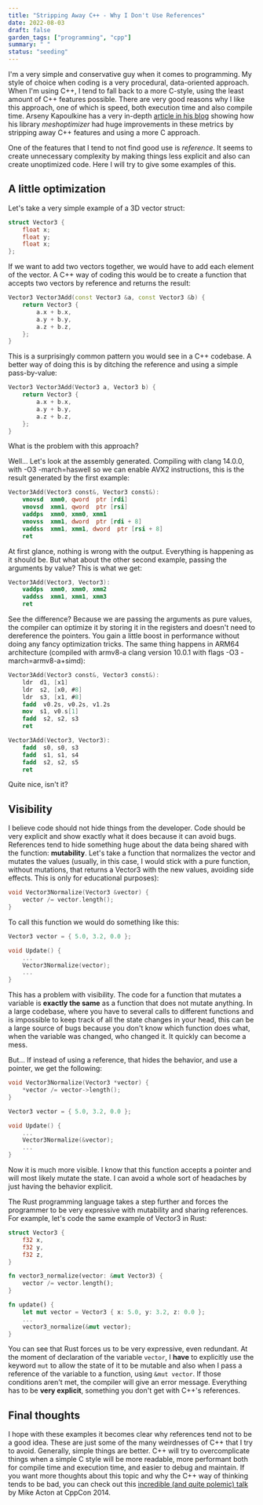 ```yaml
---
title: "Stripping Away C++ - Why I Don't Use References"
date: 2022-08-03
draft: false
garden_tags: ["programming", "cpp"]
summary: " "
status: "seeding"
---
```


I'm a very simple and conservative guy when it comes to programming. My style of choice when coding is a very procedural, data-oriented approach. When I'm using C++, I tend to fall back to a more C-style, using the least amount of C++ features possible. There are very good reasons why I like this approach, one of which is speed, both execution time and also compile time. Arseny Kapoulkine has a very in-depth [article in his blog](https://zeux.io/2019/01/17/is-c-fast/) showing how his library _meshoptimizer_ had huge improvements in these metrics by stripping away C++ features and using a more C approach.

One of the features that I tend to not find good use is _reference_. It seems to create unnecessary complexity by making things less explicit and also can create unoptimized code. Here I will try to give some examples of this.

## A little optimization

Let's take a very simple example of a 3D vector struct:
```c++
struct Vector3 {
	float x;
	float y;
	float x;
};
```

If we want to add two vectors together, we would have to add each element of the vector. A C++ way of coding this would be to create a function that accepts two vectors by reference and returns the result:
```c++
Vector3 Vector3Add(const Vector3 &a, const Vector3 &b) {
	return Vector3 {
		a.x + b.x,
		a.y + b.y,
		a.z + b.z,
	};
}
```
This is a surprisingly common pattern you would see in a C++ codebase. A better way of doing this is by ditching the reference and using a simple pass-by-value:
```c++
Vector3 Vector3Add(Vector3 a, Vector3 b) {
	return Vector3 {
		a.x + b.x,
		a.y + b.y,
		a.z + b.z,
	};
}
```
What is the problem with this approach?

Well... Let's look at the assembly generated. Compiling with clang 14.0.0, with -O3 -march=haswell so we can enable AVX2 instructions, this is the result generated by the first example:
```nasm
Vector3Add(Vector3 const&, Vector3 const&):
	vmovsd  xmm0, qword  ptr [rdi]
	vmovsd  xmm1, qword  ptr [rsi]
	vaddps  xmm0, xmm0, xmm1
	vmovss  xmm1, dword  ptr [rdi + 8]
	vaddss  xmm1, xmm1, dword  ptr [rsi + 8]
	ret
```
At first glance, nothing is wrong with the output. Everything is happening as it should be. But what about the other second example, passing the arguments by value? This is what we get:
```nasm
Vector3Add(Vector3, Vector3):
	vaddps  xmm0, xmm0, xmm2
	vaddss  xmm1, xmm1, xmm3
	ret
```
See the difference? Because we are passing the arguments as pure values, the compiler can optimize it by storing it in the registers and doesn't need to dereference the pointers. You gain a little boost in performance without doing any fancy optimization tricks. The same thing happens in ARM64 architecture (compiled with armv8-a clang version 10.0.1 with flags -O3 -march=armv8-a+simd):
```nasm
Vector3Add(Vector3 const&, Vector3 const&):
	ldr  d1, [x1]
	ldr  s2, [x0, #8]
	ldr  s3, [x1, #8]
	fadd  v0.2s, v0.2s, v1.2s
	mov  s1, v0.s[1]
	fadd  s2, s2, s3
	ret
```
```nasm
Vector3Add(Vector3, Vector3):
	fadd  s0, s0, s3
	fadd  s1, s1, s4
	fadd  s2, s2, s5
	ret
```
Quite nice, isn't it?

## Visibility

I believe code should not hide things from the developer. Code should be very explicit and show exactly what it does because it can avoid bugs. References tend to hide something huge about the data being shared with the function: **mutability**. Let's take a function that normalizes the vector and mutates the values (usually, in this case, I would stick with a pure function, without mutations, that returns a Vector3 with the new values, avoiding side effects. This is only for educational purposes):
```cpp
void Vector3Normalize(Vector3 &vector) {
	vector /= vector.length();
}
```
To call this function we would do something like this:
```cpp
Vector3 vector = { 5.0, 3.2, 0.0 };

void Update() {
	...
	Vector3Normalize(vector);
	...
}
```
This has a problem with visibility. The code for a function that mutates a variable is **exactly the same** as a function that does not mutate anything. In a large codebase, where you have to several calls to different functions and is impossible to keep track of all the state changes in your head, this can be a large source of bugs because you don't know which function does what, when the variable was changed, who changed it. It quickly can become a mess.

But... If instead of using a reference, that hides the behavior, and use a pointer, we get the following:
```cpp
void Vector3Normalize(Vector3 *vector) {
	*vector /= vector->length();
}

Vector3 vector = { 5.0, 3.2, 0.0 };

void Update() {
	...
	Vector3Normalize(&vector);
	...
}
```
Now it is much more visible. I know that this function accepts a pointer and will most likely mutate the state. I can avoid a whole sort of headaches by just having the behavior explicit.

The Rust programming language takes a step further and forces the programmer to be very expressive with mutability and sharing references. For example, let's code the same example of Vector3 in Rust:
```rust
struct Vector3 {
	f32 x,
	f32 y,
	f32 z,
}

fn vector3_normalize(vector: &mut Vector3) {
	vector /= vector.length();
}

fn update() {
	let mut vector = Vector3 { x: 5.0, y: 3.2, z: 0.0 };
	...
	vector3_normalize(&mut vector);
}
```
You can see that Rust forces us to be very expressive, even redundant. At the moment of declaration of the variable ```vector```, I **have** to explicitly use the keyword ```mut``` to allow the state of it to be mutable and also when I pass a reference of the variable to a function, using ```&mut vector```. If those conditions aren't met, the compiler will give an error message. Everything has to be **very explicit**, something you don't get with C++'s references.

## Final thoughts

I hope with these examples it becomes clear why references tend not to be a good idea. These are just some of the many weirdnesses of C++ that I try to avoid. Generally, simple things are better. C++ will try to overcomplicate things when a simple C style will be more readable, more performant both for compile time and execution time, and easier to debug and maintain. If you want more thoughts about this topic and why the C++ way of thinking tends to be bad, you can check out this [incredible (and quite polemic) talk](https://www.youtube.com/watch?v=rX0ItVEVjHc) by Mike Acton at CppCon 2014.

